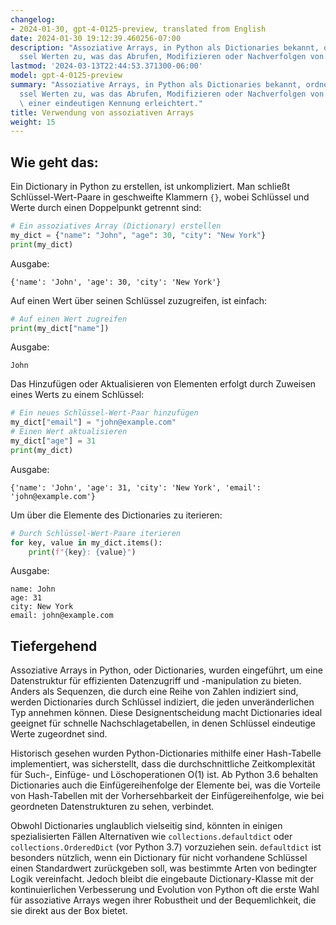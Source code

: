 ```yaml
---
changelog:
- 2024-01-30, gpt-4-0125-preview, translated from English
date: 2024-01-30 19:12:39.460256-07:00
description: "Assoziative Arrays, in Python als Dictionaries bekannt, ordnen Schl\xFC\
  ssel Werten zu, was das Abrufen, Modifizieren oder Nachverfolgen von Daten anhand\u2026"
lastmod: '2024-03-13T22:44:53.371300-06:00'
model: gpt-4-0125-preview
summary: "Assoziative Arrays, in Python als Dictionaries bekannt, ordnen Schl\xFC\
  ssel Werten zu, was das Abrufen, Modifizieren oder Nachverfolgen von Daten anhand\
  \ einer eindeutigen Kennung erleichtert."
title: Verwendung von assoziativen Arrays
weight: 15
---
```


## Wie geht das:
Ein Dictionary in Python zu erstellen, ist unkompliziert. Man schließt Schlüssel-Wert-Paare in geschweifte Klammern `{}`, wobei Schlüssel und Werte durch einen Doppelpunkt getrennt sind:

```Python
# Ein assoziatives Array (Dictionary) erstellen
my_dict = {"name": "John", "age": 30, "city": "New York"}
print(my_dict)
```

Ausgabe:
```
{'name': 'John', 'age': 30, 'city': 'New York'}
```

Auf einen Wert über seinen Schlüssel zuzugreifen, ist einfach:

```Python
# Auf einen Wert zugreifen
print(my_dict["name"])
```

Ausgabe:
```
John
```

Das Hinzufügen oder Aktualisieren von Elementen erfolgt durch Zuweisen eines Werts zu einem Schlüssel:

```Python
# Ein neues Schlüssel-Wert-Paar hinzufügen
my_dict["email"] = "john@example.com"
# Einen Wert aktualisieren
my_dict["age"] = 31
print(my_dict)
```

Ausgabe:
```
{'name': 'John', 'age': 31, 'city': 'New York', 'email': 'john@example.com'}
```

Um über die Elemente des Dictionaries zu iterieren:

```Python
# Durch Schlüssel-Wert-Paare iterieren
for key, value in my_dict.items():
    print(f"{key}: {value}")
```

Ausgabe:
```
name: John
age: 31
city: New York
email: john@example.com
```

## Tiefergehend
Assoziative Arrays in Python, oder Dictionaries, wurden eingeführt, um eine Datenstruktur für effizienten Datenzugriff und -manipulation zu bieten. Anders als Sequenzen, die durch eine Reihe von Zahlen indiziert sind, werden Dictionaries durch Schlüssel indiziert, die jeden unveränderlichen Typ annehmen können. Diese Designentscheidung macht Dictionaries ideal geeignet für schnelle Nachschlagetabellen, in denen Schlüssel eindeutige Werte zugeordnet sind.

Historisch gesehen wurden Python-Dictionaries mithilfe einer Hash-Tabelle implementiert, was sicherstellt, dass die durchschnittliche Zeitkomplexität für Such-, Einfüge- und Löschoperationen O(1) ist. Ab Python 3.6 behalten Dictionaries auch die Einfügereihenfolge der Elemente bei, was die Vorteile von Hash-Tabellen mit der Vorhersehbarkeit der Einfügereihenfolge, wie bei geordneten Datenstrukturen zu sehen, verbindet.

Obwohl Dictionaries unglaublich vielseitig sind, könnten in einigen spezialisierten Fällen Alternativen wie `collections.defaultdict` oder `collections.OrderedDict` (vor Python 3.7) vorzuziehen sein. `defaultdict` ist besonders nützlich, wenn ein Dictionary für nicht vorhandene Schlüssel einen Standardwert zurückgeben soll, was bestimmte Arten von bedingter Logik vereinfacht. Jedoch bleibt die eingebaute Dictionary-Klasse mit der kontinuierlichen Verbesserung und Evolution von Python oft die erste Wahl für assoziative Arrays wegen ihrer Robustheit und der Bequemlichkeit, die sie direkt aus der Box bietet.
